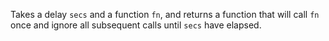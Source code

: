 Takes a delay `secs` and a function `fn`, and returns a function that will call `fn` once and ignore all subsequent calls until `secs` have elapsed.